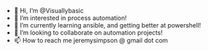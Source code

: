 - 👋 Hi, I’m @Visuallybasic
- 👀 I’m interested in process automation!
- 🌱 I’m currently learning ansible, and getting better at powershell! 
- 💞️ I’m looking to collaborate on automation projects! 
- 📫 How to reach me jeremysimpson @ gmail dot com

<!---
Visuallybasic/Visuallybasic is a ✨ special ✨ repository because its `README.md` (this file) appears on your GitHub profile.
You can click the Preview link to take a look at your changes.
--->
